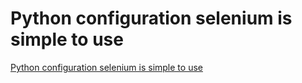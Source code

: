 # Python configuration selenium is simple to use
[Python configuration selenium is simple to use](https://aiwithcloud.com/2022/09/19/python_configuration_selenium_is_simple_to_use/)